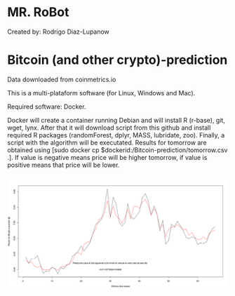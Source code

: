 # MR. RoBot 
Created by: Rodrigo Diaz-Lupanow
# Bitcoin (and other crypto)-prediction
Data downloaded from coinmetrics.io

This is a multi-plataform software (for Linux, Windows and Mac).

Required software: Docker. 

Docker will create a container running Debian and will install R (r-base), git, wget, lynx. After that it will download script from this github and install required R packages (randomForest, dplyr, MASS, lubridate, zoo). Finally, a script with the algorithm will be executated. Results for tomorrow are obtained using [sudo docker cp $dockerid:/Bitcoin-prediction/tomorrow.csv .]. If value is negative means price will be higher tomorrow, if value is positive means that price will be lower. 


![alt text](https://github.com/progamandoconro/Bitcoin-prediction/blob/master/bitcoin_5_ago_2019?raw=true)
